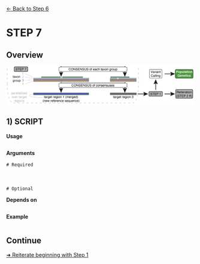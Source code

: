 [← Back to Step 6](Step6_Merge_Overlapping_Alignments.md)


# STEP 7

## Overview
![Step.png](https://raw.githubusercontent.com/scrameri/CaptureAl/master/tutorial/CaptureAl_Step7.png)


## 1) SCRIPT

**Usage**
```

```

**Arguments**
```
# Required



# Optional

```

**Depends on**
```

```


**Example**
```

```

## Continue
[➜ Reiterate beginning with Step 1](Step1_Read_Mapping.md)
